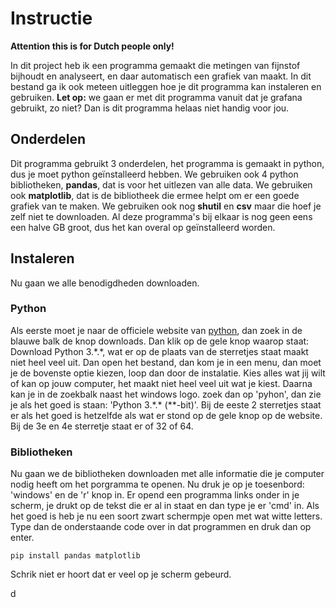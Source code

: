 # Instructie

**Attention this is for Dutch people only!**

In dit project heb ik een programma gemaakt die metingen van fijnstof bijhoudt en analyseert, en daar automatisch een grafiek van maakt. In dit bestand ga ik ook meteen uitleggen hoe je dit programma kan instaleren en gebruiken. 
**Let op:** we gaan er met dit programma vanuit dat je grafana gebruikt, zo niet? Dan is dit programma helaas niet handig voor jou.

## Onderdelen

Dit programma gebruikt 3 onderdelen, het programma is gemaakt in python, dus je moet python geïnstalleerd hebben. We gebruiken ook 4 python bibliotheken, **pandas**, dat is voor het uitlezen van alle data. We gebruiken ook **matplotlib**, dat is de bibliotheek die ermee helpt om er een goede grafiek van te maken. We gebruiken ook nog **shutil** en **csv** maar die hoef je zelf niet te downloaden. Al deze programma's bij elkaar is nog geen eens een halve GB groot, dus het kan overal op geïnstalleerd worden.

## Instaleren

Nu gaan we alle benodigdheden downloaden.

### Python

Als eerste moet je naar de officiele website van [python](https://python.org/), dan zoek in de blauwe balk de knop downloads. Dan klik op de gele knop waarop staat: Download Python 3.\*.\*, wat er op de plaats van de sterretjes staat maakt niet heel veel uit. Dan open het bestand, dan kom je in een menu, dan moet je de bovenste optie kiezen, loop dan door de instalatie. Kies alles wat jij wilt of kan op jouw computer, het maakt niet heel veel uit wat je kiest. Daarna kan je in de zoekbalk naast het windows logo. zoek dan op 'pyhon', dan zie je als het goed is staan: 'Python 3.\*.\* (**-bit)'. Bij de eeste 2 sterretjes staat er als het goed is hetzelfde als wat er stond op de gele knop op de website. Bij de 3e en 4e sterretje staat er of 32 of 64.

### Bibliotheken

Nu gaan we de bibliotheken downloaden met alle informatie die je computer nodig heeft om het porgramma te openen. Nu druk je op je toesenbord: 'windows' en de 'r' knop in. Er opend een programma links onder in je scherm, je drukt op de tekst die er al in staat en dan type je er 'cmd' in. Als het goed is heb je nu een soort zwart schermpje open met wat witte letters. Type dan de onderstaande code over in dat programmen en druk dan op enter.

```` terminal
pip install pandas matplotlib
````

Schrik niet er hoort dat er veel op je scherm gebeurd.

d